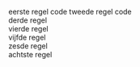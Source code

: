 eerste regel code
tweede regel code  
derde regel  
vierde regel  
vijfde regel  
zesde regel  
achtste regel



